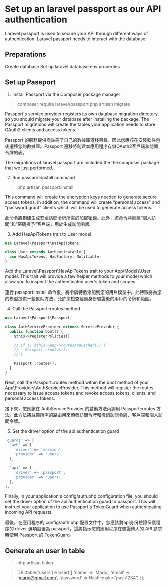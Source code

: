 # Set up an laravel passport as our API authentication

Laravel passport is used to secure your API through different ways of authentication.
Laravel passport needs to interact with the database.

## Preparations

Create database
Set up laravel database env properties

## Set up Passport

1. Install Passport via the Composer package manager

> composer require laravel/passport
> php artisan migrate

Passport's service provider registers its own database migration directory, so you should migrate your database after installing the package. The Passport migrations will create the tables your application needs to store OAuth2 clients and access tokens.

Passport 的服務提供商註冊了自己的數據庫遷移目錄，因此您應該在安裝軟件包後遷移您的數據庫。Passport 遷移將創建本應用程序存儲OAuth2客戶端和訪問令牌的表。

The migrations of laravel passport are included the the composer package that we just performed.

2. Run passport:install command

> php artisan passport:install

This command will create the encryption keys needed to generate secure access tokens. In addition, the command will create "personal access" and "password grant" clients which will be used to generate access tokens.

此命令將創建生成安全訪問令牌所需的加密密鑰。此外，該命令將創建“個人訪問”和“密碼授予”客戶端，用於生成訪問令牌。

3. Add HasApiTokens trait to User model

```php
use Laravel\Passport\HasApiTokens;

class User extends Authenticatable {
  use HasApiTokens, HasFactory, Notifiable;
}
```

Add the Laravel\Passport\HasApiTokens trait to your App\Models\User model. This trait will provide a few helper methods to your model which allow you to inspect the authenticated user's token and scopes

運行 passport:install 命令後，將令牌特徵添加到您的用戶模型中。此特徵將為您的模型提供一些幫助方法，允許您檢查經過身份驗證後的用戶的令牌和範圍。

4. Call the Passport::routes method

```php
use Laravel\Passport\Passport;

class AuthServiceProvider extends ServiceProvider {
  public function boot() {
    $this->registerPolicies();

    // if (! $this->app->routesAreCached()) {
    //   Passport::routes();
    // }

    Passport::routes();
  }
}
```

Next, call the Passport::routes method within the boot method of your App\Providers\AuthServiceProvider. This method will register the routes necessary to issue access tokens and revoke access tokens, clients, and personal access tokens.

接下來，您應該在 AuthServiceProvider 的啟動方法內調用 Passport::routes 方法。此方法將註冊所需的路由用來頒發訪問令牌和撤銷訪問令牌、客戶端和個人訪問令牌。

5. Set the driver option of the api authentication guard

```php
'guards' => [
  'web' => [
    'driver' => 'session',
    'provider' => 'users',
  ],

  'api' => [
    'driver' => 'passport',
    'provider' => 'users',
  ],
],
```

Finally, in your application's config/auth.php configuration file, you should set the driver option of the api authentication guard to passport. This will instruct your application to use Passport's TokenGuard when authenticating incoming API requests.

最後，在應用程序的 config/auth.php 配置文件中，您應該將api身份驗證保護程序的 driver 選項設置為 passport。這將指示您的應用程序在驗證傳入的 API 請求時使用 Passport 的 TokenGuard。

## Generate an user in table

> php artisan tinker

> DB::table('users')->insert([
>   'name' => 'Mario',
>   'email' => 'mario@gmail.com',
>   'password' => Hash::make('pass1234')
> ]);
